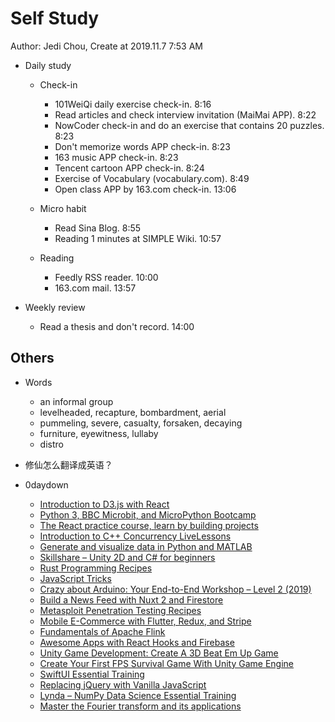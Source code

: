 # Self Study

Author: Jedi Chou, Create at 2019.11.7 7:53 AM

* Daily study
  * Check-in
    * 101WeiQi daily exercise check-in. 8:16
    * Read articles and check interview invitation (MaiMai APP). 8:22
    * NowCoder check-in and do an exercise that contains 20 puzzles. 8:23
    * Don't memorize words APP check-in. 8:23
    * 163 music APP check-in. 8:23
    * Tencent cartoon APP check-in. 8:24
    * Exercise of Vocabulary (vocabulary.com). 8:49
    * Open class APP by 163.com check-in. 13:06

  * Micro habit
    * Read Sina Blog. 8:55
    * Reading 1 minutes at SIMPLE Wiki. 10:57

  * Reading
    * Feedly RSS reader. 10:00
    * 163.com mail. 13:57

* Weekly review
  * Read a thesis and don't record. 14:00

## Others

* Words
  * an informal group
  * levelheaded, recapture, bombardment, aerial
  * pummeling, severe, casualty, forsaken, decaying
  * furniture, eyewitness, lullaby
  * distro

* 修仙怎么翻译成英语？

* 0daydown
  * [Introduction to D3.js with React](https://www.0daydown.com/11/1159156.html)
  * [Python 3, BBC Microbit, and MicroPython Bootcamp](https://www.0daydown.com/11/1159049.html)
  * [The React practice course, learn by building projects](https://www.0daydown.com/11/1158919.html)
  * [Introduction to C++ Concurrency LiveLessons](https://www.0daydown.com/11/1158921.html)
  * [Generate and visualize data in Python and MATLAB](https://www.0daydown.com/11/1158923.html)
  * [Skillshare – Unity 2D and C# for beginners](https://www.0daydown.com/11/1159451.html)
  * [Rust Programming Recipes](https://www.0daydown.com/11/1159453.html)
  * [JavaScript Tricks](https://www.0daydown.com/11/1159455.html)
  * [Crazy about Arduino: Your End-to-End Workshop – Level 2 (2019)](https://www.0daydown.com/11/1159452.html)
  * [Build a News Feed with Nuxt 2 and Firestore](https://www.0daydown.com/11/1159426.html)
  * [Metasploit Penetration Testing Recipes](https://www.0daydown.com/11/1159430.html)
  * [Mobile E-Commerce with Flutter, Redux, and Stripe](https://www.0daydown.com/11/1159428.html)
  * [Fundamentals of Apache Flink](https://www.0daydown.com/11/1159429.html)
  * [Awesome Apps with React Hooks and Firebase](https://www.0daydown.com/11/1159425.html)
  * [Unity Game Development: Create A 3D Beat Em Up Game](https://www.0daydown.com/11/1158467.html)
  * [Create Your First FPS Survival Game With Unity Game Engine](https://www.0daydown.com/11/1158465.html)
  * [SwiftUI Essential Training](https://www.0daydown.com/11/1158461.html)
  * [Replacing jQuery with Vanilla JavaScript](https://www.0daydown.com/11/1158451.html)
  * [Lynda – NumPy Data Science Essential Training](https://www.0daydown.com/11/1159226.html)
  * [Master the Fourier transform and its applications](https://www.0daydown.com/11/1159353.html)
